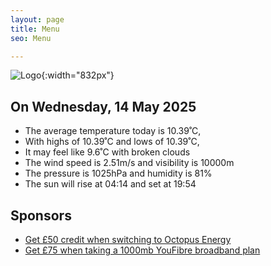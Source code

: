 ```yaml
---
layout: page
title: Menu
seo: Menu

---
```


![Logo](/images/logo.jpg){:width="832px"}

<!-- weather_marker starts -->
## On Wednesday, 14 May 2025

- The average temperature today is 10.39˚C,
- With highs of 10.39˚C and lows of 10.39˚C,
- It may feel like 9.6˚C with broken clouds
- The wind speed is 2.51m/s and visibility is 10000m
- The pressure is 1025hPa and humidity is 81%
- The sun will rise at 04:14 and set at 19:54

<!-- weather_marker ends -->

## Sponsors

- [Get £50 credit when switching to Octopus Energy](https://bit.ly/3oD1nnS)
- [Get £75 when taking a 1000mb YouFibre broadband plan](https://aklam.io/91zWhU?)
